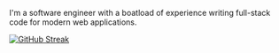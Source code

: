I'm a software engineer with a boatload of experience writing full-stack code for modern web applications.

[![GitHub Streak](https://streak-stats.demolab.com/?user=1001daysofcode)](https://git.io/streak-stats)
